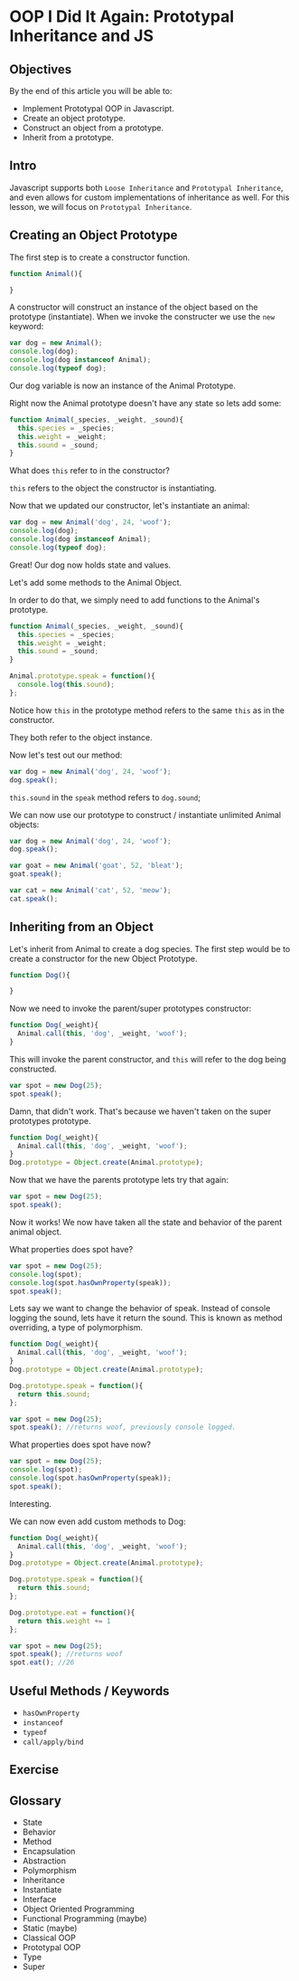 # OOP I Did It Again: Prototypal Inheritance and JS

## Objectives

By the end of this article you will be able to:

- Implement Prototypal OOP in Javascript.
- Create an object prototype.
- Construct an object from a prototype.
- Inherit from a prototype.

## Intro


Javascript supports both `Loose Inheritance` and `Prototypal Inheritance`, and even allows for custom implementations of inheritance as well. For this lesson, we will focus on `Prototypal Inheritance`.

## Creating an Object Prototype


The first step is to create a constructor function.

```javascript
function Animal(){

}
```

A constructor will construct an instance of the object based on the prototype (instantiate). When we invoke the constructer we use the `new` keyword:

```javascript
var dog = new Animal();
console.log(dog);
console.log(dog instanceof Animal);
console.log(typeof dog);
```

Our dog variable is now an instance of the Animal Prototype.

Right now the Animal prototype doesn't have any state so lets add some:

```javascript
function Animal(_species, _weight, _sound){
  this.species = _species;
  this.weight = _weight;
  this.sound = _sound;
}
```

What does `this` refer to in the constructor?

`this` refers to the object the constructor is instantiating.

Now that we updated our constructor, let's instantiate an animal:

```javascript
var dog = new Animal('dog', 24, 'woof');
console.log(dog);
console.log(dog instanceof Animal);
console.log(typeof dog);
```

Great! Our dog now holds state and values.

Let's add some methods to the Animal Object.

In order to do that, we simply need to add functions to the Animal's prototype.

```javascript
function Animal(_species, _weight, _sound){
  this.species = _species;
  this.weight = _weight;
  this.sound = _sound;
}

Animal.prototype.speak = function(){
  console.log(this.sound);
};
```

Notice how `this` in the prototype method refers to the same `this` as in the constructor.

They both refer to the object instance.

Now let's test out our method:

```javascript
var dog = new Animal('dog', 24, 'woof');
dog.speak();
```

`this.sound` in the `speak` method refers to `dog.sound`;

We can now use our prototype to construct / instantiate  unlimited Animal objects:

```javascript
var dog = new Animal('dog', 24, 'woof');
dog.speak();

var goat = new Animal('goat', 52, 'bleat');
goat.speak();

var cat = new Animal('cat', 52, 'meow');
cat.speak();
```

## Inheriting from an Object


Let's inherit from Animal to create a dog species. The first step would be to create a  constructor for the new Object Prototype.

```javascript
function Dog(){

}
```

Now we need to invoke the parent/super prototypes constructor:

```javascript
function Dog(_weight){
  Animal.call(this, 'dog', _weight, 'woof');
}
```

This will invoke the parent constructor, and `this` will refer to the dog being constructed.

```javascript
var spot = new Dog(25);
spot.speak();
```

Damn, that didn't work. That's because we haven't taken on the super prototypes prototype.

```javascript
function Dog(_weight){
  Animal.call(this, 'dog', _weight, 'woof');
}
Dog.prototype = Object.create(Animal.prototype);
```

Now that we have the parents prototype lets try that again:

```javascript
var spot = new Dog(25);
spot.speak();
```

Now it works! We now have taken all the state and behavior of the parent animal object.

What properties does spot have?

```javascript
var spot = new Dog(25);
console.log(spot);
console.log(spot.hasOwnProperty(speak));
spot.speak();
```

Lets say we want to change the behavior of speak. Instead of console logging the sound, lets have it return the sound. This is known as method overriding, a type of polymorphism.

```javascript
function Dog(_weight){
  Animal.call(this, 'dog', _weight, 'woof');
}
Dog.prototype = Object.create(Animal.prototype);

Dog.prototype.speak = function(){
  return this.sound;
};

var spot = new Dog(25);
spot.speak(); //returns woof, previously console logged.
```

What properties does spot have now?

```javascript
var spot = new Dog(25);
console.log(spot);
console.log(spot.hasOwnProperty(speak));
spot.speak();
```

Interesting.


We can now even add custom methods to Dog:

```javascript
function Dog(_weight){
  Animal.call(this, 'dog', _weight, 'woof');
}
Dog.prototype = Object.create(Animal.prototype);

Dog.prototype.speak = function(){
  return this.sound;
};

Dog.prototype.eat = function(){
  return this.weight += 1
};

var spot = new Dog(25);
spot.speak(); //returns woof
spot.eat(); //26
```

## Useful Methods / Keywords

- `hasOwnProperty`
- `instanceof`
- `typeof`
- `call/apply/bind`

## Exercise

## Glossary

- State
- Behavior
- Method
- Encapsulation
- Abstraction
- Polymorphism
- Inheritance
- Instantiate
- Interface
- Object Oriented Programming
- Functional Programming (maybe)
- Static (maybe)
- Classical OOP
- Prototypal OOP
- Type
- Super

